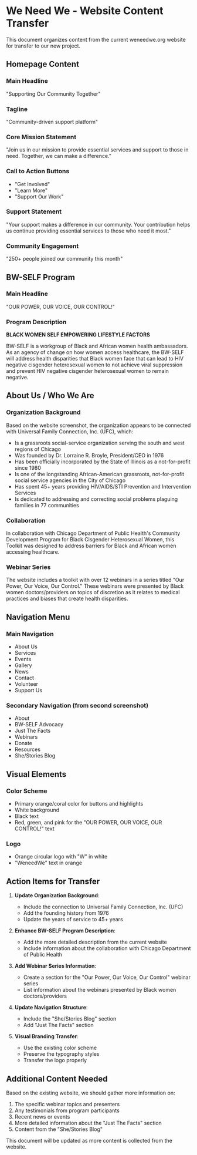 # We Need We - Website Content Transfer

This document organizes content from the current weneedwe.org website for transfer to our new project.

## Homepage Content

### Main Headline
"Supporting Our Community Together"

### Tagline
"Community-driven support platform"

### Core Mission Statement
"Join us in our mission to provide essential services and support to those in need. Together, we can make a difference."

### Call to Action Buttons
- "Get Involved"
- "Learn More"
- "Support Our Work"

### Support Statement
"Your support makes a difference in our community. Your contribution helps us continue providing essential services to those who need it most."

### Community Engagement
"250+ people joined our community this month"

## BW-SELF Program

### Main Headline
"OUR POWER, OUR VOICE, OUR CONTROL!"

### Program Description
**BLACK WOMEN SELF EMPOWERING LIFESTYLE FACTORS**

BW-SELF is a workgroup of Black and African women health ambassadors. As an agency of change on how women access healthcare, the BW-SELF will address health disparities that Black women face that can lead to HIV negative cisgender heterosexual women to not achieve viral suppression and prevent HIV negative cisgender heterosexual women to remain negative.

## About Us / Who We Are

### Organization Background
Based on the website screenshot, the organization appears to be connected with Universal Family Connection, Inc. (UFC), which:
- Is a grassroots social-service organization serving the south and west regions of Chicago
- Was founded by Dr. Lorraine R. Broyle, President/CEO in 1976
- Has been officially incorporated by the State of Illinois as a not-for-profit since 1980
- Is one of the longstanding African-American grassroots, not-for-profit social service agencies in the City of Chicago
- Has spent 45+ years providing HIV/AIDS/STI Prevention and Intervention Services
- Is dedicated to addressing and correcting social problems plaguing families in 77 communities

### Collaboration
In collaboration with Chicago Department of Public Health's Community Development Program for Black Cisgender Heterosexual Women, this Toolkit was designed to address barriers for Black and African women accessing healthcare.

### Webinar Series
The website includes a toolkit with over 12 webinars in a series titled "Our Power, Our Voice, Our Control." These webinars were presented by Black women doctors/providers on topics of discretion as it relates to medical practices and biases that create health disparities.

## Navigation Menu

### Main Navigation
- About Us
- Services
- Events
- Gallery
- News
- Contact
- Volunteer
- Support Us

### Secondary Navigation (from second screenshot)
- About
- BW-SELF Advocacy
- Just The Facts
- Webinars
- Donate
- Resources
- She/Stories Blog

## Visual Elements

### Color Scheme
- Primary orange/coral color for buttons and highlights
- White background
- Black text
- Red, green, and pink for the "OUR POWER, OUR VOICE, OUR CONTROL!" text

### Logo
- Orange circular logo with "W" in white
- "WeneedWe" text in orange

## Action Items for Transfer

1. **Update Organization Background**:
   - Include the connection to Universal Family Connection, Inc. (UFC)
   - Add the founding history from 1976
   - Update the years of service to 45+ years

2. **Enhance BW-SELF Program Description**:
   - Add the more detailed description from the current website
   - Include information about the collaboration with Chicago Department of Public Health

3. **Add Webinar Series Information**:
   - Create a section for the "Our Power, Our Voice, Our Control" webinar series
   - List information about the webinars presented by Black women doctors/providers

4. **Update Navigation Structure**:
   - Include the "She/Stories Blog" section
   - Add "Just The Facts" section

5. **Visual Branding Transfer**:
   - Use the existing color scheme
   - Preserve the typography styles
   - Transfer the logo properly

## Additional Content Needed

Based on the existing website, we should gather more information on:

1. The specific webinar topics and presenters
2. Any testimonials from program participants
3. Recent news or events
4. More detailed information about the "Just The Facts" section
5. Content from the "She/Stories Blog"

This document will be updated as more content is collected from the website. 